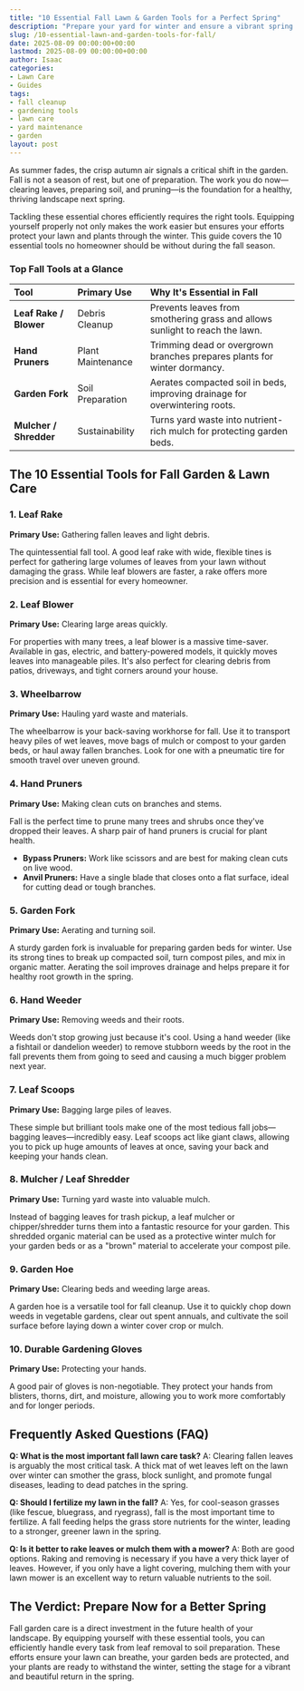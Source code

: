 ```yaml
---
title: "10 Essential Fall Lawn & Garden Tools for a Perfect Spring"
description: "Prepare your yard for winter and ensure a vibrant spring with our guide to the 10 essential lawn and garden tools every homeowner needs for fall cleanup."
slug: /10-essential-lawn-and-garden-tools-for-fall/
date: 2025-08-09 00:00:00+00:00
lastmod: 2025-08-09 00:00:00+00:00
author: Isaac
categories:
- Lawn Care
- Guides
tags:
- fall cleanup
- gardening tools
- lawn care
- yard maintenance
- garden
layout: post
---
```


As summer fades, the crisp autumn air signals a critical shift in the garden. Fall is not a season of rest, but one of preparation. The work you do now—clearing leaves, preparing soil, and pruning—is the foundation for a healthy, thriving landscape next spring.

Tackling these essential chores efficiently requires the right tools. Equipping yourself properly not only makes the work easier but ensures your efforts protect your lawn and plants through the winter. This guide covers the 10 essential tools no homeowner should be without during the fall season.

### Top Fall Tools at a Glance

| Tool | Primary Use | Why It's Essential in Fall |
| :--- | :--- | :--- |
| **Leaf Rake / Blower** | Debris Cleanup | Prevents leaves from smothering grass and allows sunlight to reach the lawn. |
| **Hand Pruners** | Plant Maintenance | Trimming dead or overgrown branches prepares plants for winter dormancy. |
| **Garden Fork** | Soil Preparation | Aerates compacted soil in beds, improving drainage for overwintering roots. |
| **Mulcher / Shredder** | Sustainability | Turns yard waste into nutrient-rich mulch for protecting garden beds. |

## The 10 Essential Tools for Fall Garden & Lawn Care

### 1. Leaf Rake
**Primary Use:** Gathering fallen leaves and light debris.

The quintessential fall tool. A good leaf rake with wide, flexible tines is perfect for gathering large volumes of leaves from your lawn without damaging the grass. While leaf blowers are faster, a rake offers more precision and is essential for every homeowner.

### 2. Leaf Blower
**Primary Use:** Clearing large areas quickly.

For properties with many trees, a leaf blower is a massive time-saver. Available in gas, electric, and battery-powered models, it quickly moves leaves into manageable piles. It's also perfect for clearing debris from patios, driveways, and tight corners around your house.

### 3. Wheelbarrow
**Primary Use:** Hauling yard waste and materials.

The wheelbarrow is your back-saving workhorse for fall. Use it to transport heavy piles of wet leaves, move bags of mulch or compost to your garden beds, or haul away fallen branches. Look for one with a pneumatic tire for smooth travel over uneven ground.

### 4. Hand Pruners
**Primary Use:** Making clean cuts on branches and stems.

Fall is the perfect time to prune many trees and shrubs once they've dropped their leaves. A sharp pair of hand pruners is crucial for plant health.
*   **Bypass Pruners:** Work like scissors and are best for making clean cuts on live wood.
*   **Anvil Pruners:** Have a single blade that closes onto a flat surface, ideal for cutting dead or tough branches.

### 5. Garden Fork
**Primary Use:** Aerating and turning soil.

A sturdy garden fork is invaluable for preparing garden beds for winter. Use its strong tines to break up compacted soil, turn compost piles, and mix in organic matter. Aerating the soil improves drainage and helps prepare it for healthy root growth in the spring.

### 6. Hand Weeder
**Primary Use:** Removing weeds and their roots.

Weeds don't stop growing just because it's cool. Using a hand weeder (like a fishtail or dandelion weeder) to remove stubborn weeds by the root in the fall prevents them from going to seed and causing a much bigger problem next year.

### 7. Leaf Scoops
**Primary Use:** Bagging large piles of leaves.

These simple but brilliant tools make one of the most tedious fall jobs—bagging leaves—incredibly easy. Leaf scoops act like giant claws, allowing you to pick up huge amounts of leaves at once, saving your back and keeping your hands clean.

### 8. Mulcher / Leaf Shredder
**Primary Use:** Turning yard waste into valuable mulch.

Instead of bagging leaves for trash pickup, a leaf mulcher or chipper/shredder turns them into a fantastic resource for your garden. This shredded organic material can be used as a protective winter mulch for your garden beds or as a "brown" material to accelerate your compost pile.

### 9. Garden Hoe
**Primary Use:** Clearing beds and weeding large areas.

A garden hoe is a versatile tool for fall cleanup. Use it to quickly chop down weeds in vegetable gardens, clear out spent annuals, and cultivate the soil surface before laying down a winter cover crop or mulch.

### 10. Durable Gardening Gloves
**Primary Use:** Protecting your hands.

A good pair of gloves is non-negotiable. They protect your hands from blisters, thorns, dirt, and moisture, allowing you to work more comfortably and for longer periods.

## Frequently Asked Questions (FAQ)

**Q: What is the most important fall lawn care task?**
A: Clearing fallen leaves is arguably the most critical task. A thick mat of wet leaves left on the lawn over winter can smother the grass, block sunlight, and promote fungal diseases, leading to dead patches in the spring.

**Q: Should I fertilize my lawn in the fall?**
A: Yes, for cool-season grasses (like fescue, bluegrass, and ryegrass), fall is the most important time to fertilize. A fall feeding helps the grass store nutrients for the winter, leading to a stronger, greener lawn in the spring.

**Q: Is it better to rake leaves or mulch them with a mower?**
A: Both are good options. Raking and removing is necessary if you have a very thick layer of leaves. However, if you only have a light covering, mulching them with your lawn mower is an excellent way to return valuable nutrients to the soil.

## The Verdict: Prepare Now for a Better Spring

Fall garden care is a direct investment in the future health of your landscape. By equipping yourself with these essential tools, you can efficiently handle every task from leaf removal to soil preparation. These efforts ensure your lawn can breathe, your garden beds are protected, and your plants are ready to withstand the winter, setting the stage for a vibrant and beautiful return in the spring.